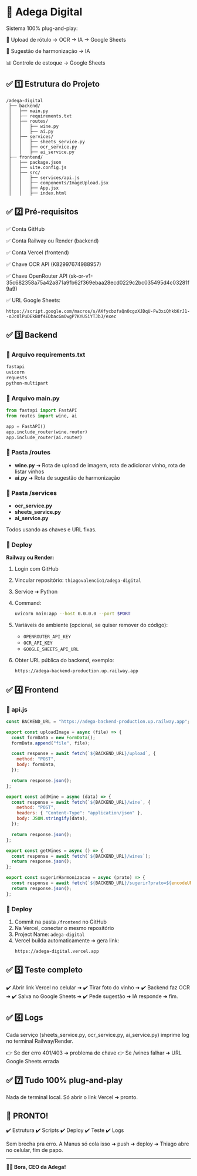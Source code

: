 # 🍷 Adega Digital

Sistema 100% plug-and-play:

📸 Upload de rótulo → OCR → IA → Google Sheets

🍝 Sugestão de harmonização → IA

📊 Controle de estoque → Google Sheets

## ✅ 1️⃣ Estrutura do Projeto

```
/adega-digital
 ├── backend/
 │   ├── main.py
 │   ├── requirements.txt
 │   ├── routes/
 │   │   ├── wine.py
 │   │   ├── ai.py
 │   ├── services/
 │   │   ├── sheets_service.py
 │   │   ├── ocr_service.py
 │   │   ├── ai_service.py
 ├── frontend/
 │   ├── package.json
 │   ├── vite.config.js
 │   ├── src/
 │   │   ├── services/api.js
 │   │   ├── components/ImageUpload.jsx
 │   │   ├── App.jsx
 │   │   ├── index.html
```

## ✅ 2️⃣ Pré-requisitos

✅ Conta GitHub

✅ Conta Railway ou Render (backend)

✅ Conta Vercel (frontend)

✅ Chave OCR API (K82997674988957)

✅ Chave OpenRouter API (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)

✅ URL Google Sheets:

```
https://script.google.com/macros/s/AKfycbzfaQnOcgzXJDqU-Fw3xiQhkbKrJ1--oJc0lPuDEkB0f4EDbacGmOwgP7KYUSiYTJbJ/exec
```

## ✅ 3️⃣ Backend

### 📌 Arquivo requirements.txt
```txt
fastapi
uvicorn
requests
python-multipart
```

### 📌 Arquivo main.py
```py
from fastapi import FastAPI
from routes import wine, ai

app = FastAPI()
app.include_router(wine.router)
app.include_router(ai.router)
```

### 📌 Pasta /routes
- **wine.py** ➜ Rota de upload de imagem, rota de adicionar vinho, rota de listar vinhos
- **ai.py** ➜ Rota de sugestão de harmonização

### 📌 Pasta /services
- **ocr_service.py**
- **sheets_service.py**
- **ai_service.py**

Todos usando as chaves e URL fixas.

### 📌 Deploy

**Railway ou Render:**

1. Login com GitHub
2. Vincular repositório: `thiagovalencio1/adega-digital`
3. Service ➜ Python
4. Command:
   ```bash
   uvicorn main:app --host 0.0.0.0 --port $PORT
   ```
5. Variáveis de ambiente (opcional, se quiser remover do código):
   - `OPENROUTER_API_KEY`
   - `OCR_API_KEY`
   - `GOOGLE_SHEETS_API_URL`

6. Obter URL pública do backend, exemplo:
   ```
   https://adega-backend-production.up.railway.app
   ```

## ✅ 4️⃣ Frontend

### 📌 api.js
```js
const BACKEND_URL = "https://adega-backend-production.up.railway.app"; // <--- Substituir com URL final

export const uploadImage = async (file) => {
  const formData = new FormData();
  formData.append("file", file);

  const response = await fetch(`${BACKEND_URL}/upload`, {
    method: "POST",
    body: formData,
  });

  return response.json();
};

export const addWine = async (data) => {
  const response = await fetch(`${BACKEND_URL}/wine`, {
    method: "POST",
    headers: { "Content-Type": "application/json" },
    body: JSON.stringify(data),
  });

  return response.json();
};

export const getWines = async () => {
  const response = await fetch(`${BACKEND_URL}/wines`);
  return response.json();
};

export const sugerirHarmonizacao = async (prato) => {
  const response = await fetch(`${BACKEND_URL}/sugerir?prato=${encodeURIComponent(prato)}`);
  return response.json();
};
```

### 📌 Deploy

1. Commit na pasta `/frontend` no GitHub
2. Na Vercel, conectar o mesmo repositório
3. Project Name: `adega-digital`
4. Vercel builda automaticamente ➜ gera link:
   ```
   https://adega-digital.vercel.app
   ```

## ✅ 5️⃣ Teste completo

✔️ Abrir link Vercel no celular ➜
✔️ Tirar foto do vinho ➜
✔️ Backend faz OCR ➜
✔️ Salva no Google Sheets ➜
✔️ Pede sugestão ➜ IA responde ➜ fim.

## ✅ 6️⃣ Logs

Cada serviço (sheets_service.py, ocr_service.py, ai_service.py) imprime log no terminal Railway/Render.

👉 Se der erro 401/403 ➜ problema de chave
👉 Se /wines falhar ➜ URL Google Sheets errada

## ✅ 7️⃣ Tudo 100% plug-and-play

Nada de terminal local.
Só abrir o link Vercel ➜ pronto.

## 🚀 PRONTO!

✔️ Estrutura
✔️ Scripts
✔️ Deploy
✔️ Teste
✔️ Logs

Sem brecha pra erro.
A Manus só cola isso ➜ push ➜ deploy ➜ Thiago abre no celular, fim de papo.

---

**🍷🚀 Bora, CEO da Adega!**

